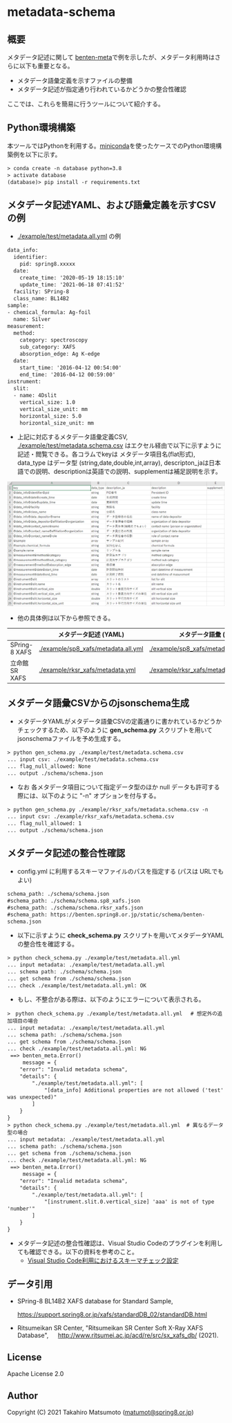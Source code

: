 # metadata-schema



## 概要

メタデータ記述に関して [benten-meta](https://github.com/benten-tools/benten-meta)で例を示したが、メタデータ利用時はさらに以下も重要となる。

* メタデータ語彙定義を示すファイルの整備
* メタデータ記述が指定通り行われているかどうかの整合性確認

ここでは、これらを簡易に行うツールについて紹介する。



## Python環境構築

本ツールではPythonを利用する。[miniconda](https://docs.conda.io/en/latest/miniconda.html)を使ったケースでのPython環境構築例を以下に示す。

```
> conda create -n database python=3.8
> activate database
(database)> pip install -r requirements.txt
```



## メタデータ記述YAML、および語彙定義を示すCSVの例

* [./example/test/metadata.all.yml](./example/test/metadata.all.yml) の例

```
data_info:
  identifier:
    pid: spring8.xxxxx
  date:
    create_time: '2020-05-19 18:15:10'
    update_time: '2021-06-18 07:41:52'
  facility: SPring-8
  class_name: BL14B2
sample:
- chemical_formula: Ag-foil
  name: Silver
measurement:
  method:
    category: spectroscopy
    sub_category: XAFS
    absorption_edge: Ag K-edge
  date:
    start_time: '2016-04-12 00:54:00'
    end_time: '2016-04-12 00:59:00'
instrument:
  slit:
  - name: 4Dslit
    vertical_size: 1.0
    vertical_size_unit: mm
    horizontal_size: 5.0
    horizontal_size_unit: mm
```

* 上記に対応するメタデータ語彙定義CSV, [./example/test/metadata.schema.csv](./example/test/metadata.schema.csv) はエクセル経由で以下に示すように記述・閲覧できる。各コラムでkeyは メタデータ項目名(flat形式), data_type はデータ型 (string,date,double,int,array), descripton_jaは日本語での説明、descriptionは英語での説明、supplementは補足説明を示す。  

![](./fig/metadata.schema.csv.png)

* 他の具体例は以下から参照できる。

|               | メタデータ記述 (YAML)                                        | メタデータ語彙 (CSV)                                         |
| ------------- | ------------------------------------------------------------ | ------------------------------------------------------------ |
| SPring-8 XAFS | [./example/sp8_xafs/metadata.all.yml](./example/sp8_xafs/metadata.all.yml) | [./example/sp8_xafs/metadata.schema.csv](./example/sp8_xafs/metadata.schema.csv) |
| 立命館SR XAFS | [./example/rksr_xafs/metadata.yml](./example/rksr_xafs/metadata.yml) | [./example/rksr_xafs/metadata.schema.csv](./example/rksr_xafs/metadata.schema.csv) |



## メタデータ語彙CSVからのjsonschema生成

* メタデータYAMLがメタデータ語彙CSVの定義通りに書かれているかどうかチェックするため、以下のように **gen_schema.py** スクリプトを用いてjsonschemaファイルを予め生成する。

```
> python gen_schema.py ./example/test/metadata.schema.csv
... input csv: ./example/test/metadata.schema.csv
... flag_null_allowed: None
... output ./schema/schema.json
```

* なお  各メタデータ項目について指定データ型のほか null データも許可する際には、以下のように "-n" オプションを付与する。

```
> python gen_schema.py ./example/rksr_xafs/metadata.schema.csv -n
... input csv: ./example/rksr_xafs/metadata.schema.csv
... flag_null_allowed: 1
... output ./schema/schema.json
```



## メタデータ記述の整合性確認

* config.yml に利用するスキーマファイルのパスを指定する (パスは URLでもよい)

```
schema_path: ./schema/schema.json
#schema_path: ./schema/schema.sp8_xafs.json
#schema_path: ./schema/schema.rksr_xafs.json
#schema_path: https://benten.spring8.or.jp/static/schema/benten-schema.json
```

* 以下に示すように **check_schema.py** スクリプトを用いてメタデータYAMLの整合性を確認する。

```
> python check_schema.py ./example/test/metadata.all.yml
... input metadata: ./example/test/metadata.all.yml
... schema path: ./schema/schema.json
... get schema from ./schema/schema.json
... check ./example/test/metadata.all.yml: OK
```

* もし、不整合がある際は、以下のようにエラーについて表示される。

```
>　python check_schema.py ./example/test/metadata.all.yml　 # 想定外の追加項目の場合
... input metadata: ./example/test/metadata.all.yml
... schema path: ./schema/schema.json
... get schema from ./schema/schema.json
... check ./example/test/metadata.all.yml: NG
 ==> benten_meta.Error()
     message = {
    "error": "Invalid metadata schema",
    "details": {
        "./example/test/metadata.all.yml": [
            "[data_info] Additional properties are not allowed ('test' was unexpected)"
        ]
    }
}
> python check_schema.py ./example/test/metadata.all.yml  # 異なるデータ型の場合
... input metadata: ./example/test/metadata.all.yml
... schema path: ./schema/schema.json
... get schema from ./schema/schema.json
... check ./example/test/metadata.all.yml: NG
 ==> benten_meta.Error()
     message = {
    "error": "Invalid metadata schema",
    "details": {
        "./example/test/metadata.all.yml": [
            "[instrument.slit.0.vertical_size] 'aaa' is not of type 'number'"
        ]
    }
}
```

* メタデータ記述の整合性確認は、Visual Studio Codeのプラグインを利用しても確認できる。以下の資料を参考のこと。
  * [Visual Studio Code利用におけるスキーマチェック設定](./README_vscode.md)
  
    

## データ引用

* SPring-8 BL14B2 XAFS database for Standard Sample,

  https://support.spring8.or.jp/xafs/standardDB_02/standardDB.html

* Ritsumeikan SR Center, "Ritsumeikan SR Center Soft X-Ray XAFS Database",
    http://www.ritsumei.ac.jp/acd/re/src/sx_xafs_db/ (2021).

  

## License

Apache License 2.0

## Author

Copyright (C) 2021 Takahiro Matsumoto (matumot@spring8.or.jp)


